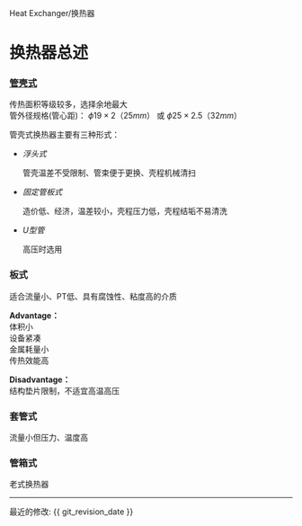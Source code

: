 Heat Exchanger/换热器
# 换热器总述

### [**管壳式**](snt.md)
传热面积等级较多，选择余地最大  
管外径规格(管心距)：  $\phi19 \times 2 （25mm）$ 或 $\phi25 \times 2.5 （32mm）$

管壳式换热器主要有三种形式：

* *浮头式*  
   
  管壳温差不受限制、管束便于更换、壳程机械清扫

* *固定管板式*
    
  造价低、经济，温差较小，壳程压力低，壳程结垢不易清洗

* *U型管*
  
  高压时选用


### **板式**
适合流量小、PT低、具有腐蚀性、粘度高的介质  

**Advantage：**  
    体积小  
    设备紧凑  
    金属耗量小  
    传热效能高  

**Disadvantage：**  
    结构垫片限制，不适宜高温高压 

### **套管式**
流量小但压力、温度高

### **管箱式**
老式换热器

-----




最近的修改: {{ git_revision_date }}